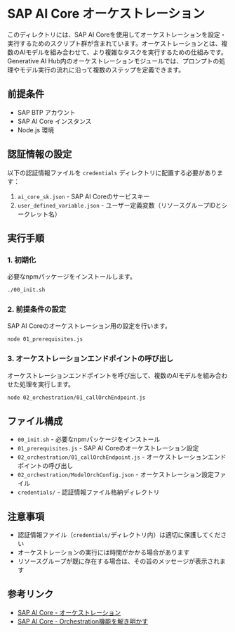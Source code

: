 # SAP AI Core オーケストレーション

このディレクトリには、SAP AI Coreを使用してオーケストレーションを設定・実行するためのスクリプト群が含まれています。オーケストレーションとは、複数のAIモデルを組み合わせて、より複雑なタスクを実行するための仕組みです。Generative AI Hub内のオーケストレーションモジュールでは、プロンプトの処理やモデル実行の流れに沿って複数のステップを定義できます。

## 前提条件

- SAP BTP アカウント
- SAP AI Core インスタンス
- Node.js 環境

## 認証情報の設定

以下の認証情報ファイルを `credentials` ディレクトリに配置する必要があります：

1. `ai_core_sk.json` - SAP AI Coreのサービスキー
2. `user_defined_variable.json` - ユーザー定義変数（リソースグループIDとシークレット名）

## 実行手順

### 1. 初期化

必要なnpmパッケージをインストールします。

```bash
./00_init.sh
```

### 2. 前提条件の設定

SAP AI Coreのオーケストレーション用の設定を行います。

```bash
node 01_prerequisites.js
```

### 3. オーケストレーションエンドポイントの呼び出し

オーケストレーションエンドポイントを呼び出して、複数のAIモデルを組み合わせた処理を実行します。

```bash
node 02_orchestration/01_callOrchEndpoint.js
```

## ファイル構成

- `00_init.sh` - 必要なnpmパッケージをインストール
- `01_prerequisites.js` - SAP AI Coreのオーケストレーション設定
- `02_orchestration/01_callOrchEndpoint.js` - オーケストレーションエンドポイントの呼び出し
- `02_orchestration/ModelOrchConfig.json` - オーケストレーション設定ファイル
- `credentials/` - 認証情報ファイル格納ディレクトリ

## 注意事項

- 認証情報ファイル（`credentials/`ディレクトリ内）は適切に保護してください
- オーケストレーションの実行には時間がかかる場合があります
- リソースグループが既に存在する場合は、その旨のメッセージが表示されます

## 参考リンク

- [SAP AI Core - オーケストレーション](https://help.sap.com/docs/sap-ai-core/sap-ai-core-service-guide/orchestration)
- [SAP AI Core - Orchestration機能を解き明かす](https://community.sap.com/t5/technology-blogs-by-sap/sap-ai-core-orchestration%E6%A9%9F%E8%83%BD-%E3%82%92%E8%A7%A3%E3%81%8D%E6%98%8E%E3%81%8B%E3%81%99/ba-p/14066141) 